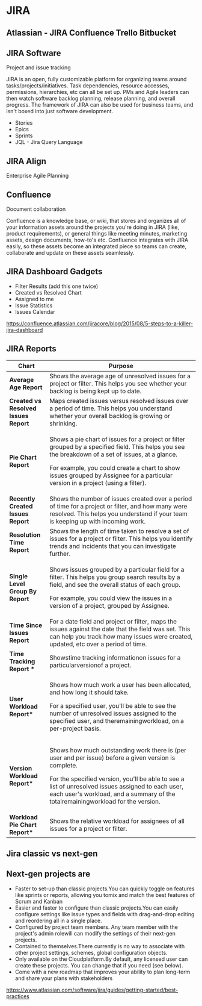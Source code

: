 # JIRA

## Atlassian - JIRA Confluence Trello Bitbucket

## JIRA Software

Project and issue tracking

JIRA is an open, fully customizable platform for organizing teams around tasks/projects/initiatives. Task dependencies, resource accesses, permissions, hierarchies, etc can all be set up. PMs and Agile leaders can then watch software backlog planning, release planning, and overall progress. The framework of JIRA can also be used for business teams, and isn't boxed into just software development.

- Stories
- Epics
- Sprints
- JQL - Jira Query Language

## JIRA Align

Enterprise Agile Planning

## Confluence

Document collaboration

Confluence is a knowledge base, or wiki, that stores and organizes all of your information assets around the projects you're doing in JIRA (like, product requirements), or general things like meeting minutes, marketing assets, design documents, how-to's etc. Confluence integrates with JIRA easily, so these assets become an integrated piece so teams can create, collaborate and update on these assets seamlessly.

## JIRA Dashboard Gadgets

- Filter Results (add this one twice)
- Created vs Resolved Chart
- Assigned to me
- Issue Statistics
- Issues Calendar

<https://confluence.atlassian.com/jiracore/blog/2015/08/5-steps-to-a-killer-jira-dashboard>

## JIRA Reports

<table>
<colgroup>
<col style="width: 21%" />
<col style="width: 78%" />
</colgroup>
<thead>
<tr class="header">
<th><strong>Chart</strong></th>
<th><strong>Purpose</strong></th>
</tr>
</thead>
<tbody>
<tr>
<td><strong>Average Age Report</strong></td>
<td>Shows the average age of unresolved issues for a project or filter. This helps you see whether your backlog is being kept up to date.</td>
</tr>
<tr>
<td><strong>Created vs Resolved Issues Report</strong></td>
<td>Maps created issues versus resolved issues over a period of time. This helps you understand whether your overall backlog is growing or shrinking.</td>
</tr>
<tr>
<td><strong>Pie Chart Report</strong></td>
<td><p>Shows a pie chart of issues for a project or filter grouped by a specified field. This helps you see the breakdown of a set of issues, at a glance.</p>
<p>For example, you could create a chart to show issues grouped by Assignee for a particular version in a project (using a filter).</p></td>
</tr>
<tr>
<td><strong>Recently Created Issues Report</strong></td>
<td>Shows the number of issues created over a period of time for a project or filter, and how many were resolved. This helps you understand if your team is keeping up with incoming work.</td>
</tr>
<tr>
<td><strong>Resolution Time Report</strong></td>
<td>Shows the length of time taken to resolve a set of issues for a project or filter. This helps you identify trends and incidents that you can investigate further.</td>
</tr>
<tr>
<td><strong>Single Level Group By Report</strong></td>
<td><p>Shows issues grouped by a particular field for a filter. This helps you group search results by a field, and see the overall status of each group.</p>
<p>For example, you could view the issues in a version of a project, grouped by Assignee.</p></td>
</tr>
<tr>
<td><strong>Time Since Issues Report</strong></td>
<td>For a date field and project or filter, maps the issues against the date that the field was set. This can help you track how many issues were created, updated, etc over a period of time.</td>
</tr>
<tr>
<td><strong>Time Tracking Report *</strong></td>
<td>Showstime tracking informationon issues for a particularversionof a project.</td>
</tr>
<tr>
<td><p></p>
<p></p>
<p><strong>User Workload Report*</strong></p></td>
<td><p>Shows how much work a user has been allocated, and how long it should take.</p>
<p>For a specified user, you'll be able to see the number of unresolved issues assigned to the specified user, and theremainingworkload, on a per-project basis.</p></td>
</tr>
<tr>
<td><strong>Version Workload Report*</strong></td>
<td><p>Shows how much outstanding work there is (per user and per issue) before a given version is complete.</p>
<p>For the specified version, you'll be able to see a list of unresolved issues assigned to each user, each user's workload, and a summary of the totalremainingworkload for the version.</p></td>
</tr>
<tr>
<td><strong>Workload Pie Chart Report*</strong></td>
<td>Shows the relative workload for assignees of all issues for a project or filter.</td>
</tr>
</tbody>
</table>

## Jira classic vs next-gen

## Next-gen projects are

- Faster to set-up than classic projects.You can quickly toggle on features like sprints or reports, allowing you tomix and match the best features of Scrum and Kanban
- Easier and faster to configure than classic projects.You can easily configure settings like issue types and fields with drag-and-drop editing and reordering all in a single place.
- Configured by project team members. Any team member with the project's admin rolewill can modify the settings of their next-gen projects.
- Contained to themselves.There currently is no way to associate with other project settings, schemes, global configuration objects.
- Only available on the Cloudplatform.By default, any licensed user can create these projects. You can change that if you need (see below).
- Come with a new roadmap that improves your ability to plan long-term and share your plans with stakeholders

<https://www.atlassian.com/software/jira/guides/getting-started/best-practices>
